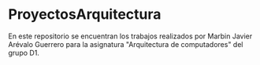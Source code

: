 # ProyectosArquitectura
En este repositorio se encuentran los trabajos realizados por Marbin Javier Arévalo Guerrero para la asignatura "Arquitectura de computadores" del grupo D1.
